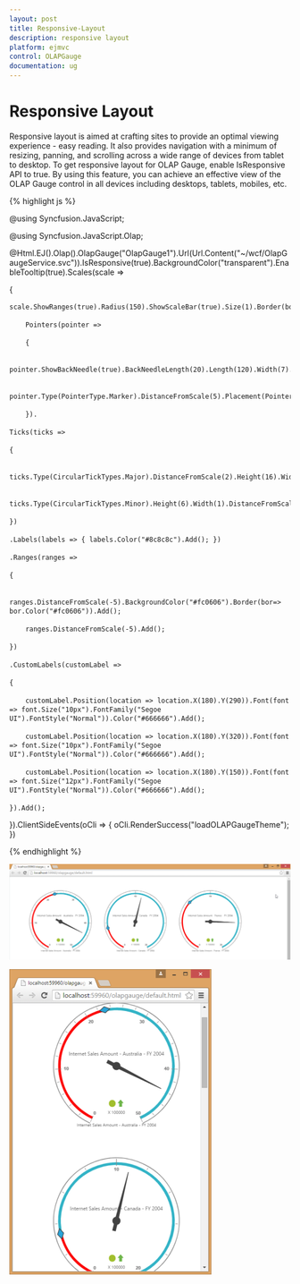 ```yaml
---
layout: post
title: Responsive-Layout
description: responsive layout
platform: ejmvc
control: OLAPGauge
documentation: ug
---
```


# Responsive Layout

Responsive layout is aimed at crafting sites to provide an optimal viewing experience - easy reading. It also provides navigation with a minimum of resizing, panning, and scrolling  across a wide range of devices from tablet to desktop. To get responsive layout for OLAP Gauge, enable IsResponsive API to true. By using this feature, you can achieve an effective view of the OLAP Gauge control in all devices including desktops, tablets, mobiles, etc. 

{% highlight js %}



@using Syncfusion.JavaScript;

@using Syncfusion.JavaScript.Olap;

  @Html.EJ().Olap().OlapGauge("OlapGauge1").Url(Url.Content("~/wcf/OlapGaugeService.svc")).IsResponsive(true).BackgroundColor("transparent").EnableTooltip(true).Scales(scale =>

{

    scale.ShowRanges(true).Radius(150).ShowScaleBar(true).Size(1).Border(bor=>bor.Width(0.5)).ShowIndicators(true).ShowLabels(true).

        Pointers(pointer =>

        {

            pointer.ShowBackNeedle(true).BackNeedleLength(20).Length(120).Width(7).Add();

            pointer.Type(PointerType.Marker).DistanceFromScale(5).Placement(PointerPlacement.Center).BackgroundColor("#29A4D9").Length(25).Width(15).MarkerType(MarkerType.Diamond).Add();

        }).

    Ticks(ticks =>

    {

        ticks.Type(CircularTickTypes.Major).DistanceFromScale(2).Height(16).Width(1).Color("#8c8c8c").Add();

        ticks.Type(CircularTickTypes.Minor).Height(6).Width(1).DistanceFromScale(2).Color("#8c8c8c").Add();

    })

    .Labels(labels => { labels.Color("#8c8c8c").Add(); })

    .Ranges(ranges =>

    {

        ranges.DistanceFromScale(-5).BackgroundColor("#fc0606").Border(bor=> bor.Color("#fc0606")).Add();

        ranges.DistanceFromScale(-5).Add();

    })

    .CustomLabels(customLabel =>

    {

        customLabel.Position(location => location.X(180).Y(290)).Font(font => font.Size("10px").FontFamily("Segoe UI").FontStyle("Normal")).Color("#666666").Add();

        customLabel.Position(location => location.X(180).Y(320)).Font(font => font.Size("10px").FontFamily("Segoe UI").FontStyle("Normal")).Color("#666666").Add();

        customLabel.Position(location => location.X(180).Y(150)).Font(font => font.Size("12px").FontFamily("Segoe UI").FontStyle("Normal")).Color("#666666").Add();

    }).Add();

}).ClientSideEvents(oCli => { oCli.RenderSuccess("loadOLAPGaugeTheme"); })



{% endhighlight  %}

![](Responsive-Layout_images/Responsive-Layout_img1.png)



![](Responsive-Layout_images/Responsive-Layout_img2.png)





